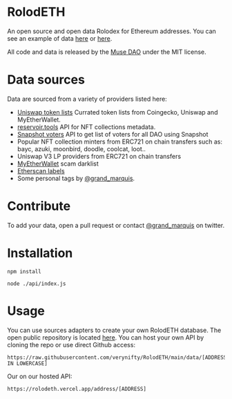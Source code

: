 # RolodETH
An open source and open data Rolodex for Ethereum addresses. You can see an example of data [here]() or [here]().

All code and data is released by the [Muse DAO](https://twitter.com/NiftyMuseum) under the MIT license.
# Data sources

Data are sourced from a variety of providers listed here:
* [Uniswap token lists](https://tokenlists.org/) Currated token lists from Coingecko, Uniswap and MyEtherWallet.
* [reservoir.tools](https://reservoir.tools/) API for NFT collections metadata.
* [Snapshot voters](https://snapshot.org/) API to get list of voters for all DAO using Snapshot
* Popular NFT collection minters from ERC721 on chain transfers such as: bayc, azuki, moonbird, doodle, coolcat, loot..
* Uniswap V3 LP providers from ERC721 on chain transfers
* [MyEtherWallet](https://github.com/MyEtherWallet/ethereum-lists/blob/master/src/addresses/addresses-darklist.json) scam darklist
* [Etherscan labels](https://github.com/brianleect/etherscan-labels)
* Some personal tags by [@grand_marquis](https://twitter.com/grands_marquis).

# Contribute

To add your data, open a pull request or contact [@grand_marquis](https://twitter.com/grands_marquis) on twitter.
# Installation

```
npm install
```

```
node ./api/index.js
```
# Usage

You can use sources adapters to create your own RolodETH database. The open public repository is located [here](https://github.com/verynifty/RolodETH/tree/main/data). You can host your own API by cloning the repo or use direct Github access:
```
https://raw.githubusercontent.com/verynifty/RolodETH/main/data/[ADDRESS IN LOWERCASE]
```

Our on our hosted API:
```
https://rolodeth.vercel.app/address/[ADDRESS]
```



